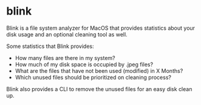 # blink
Blink is a file system analyzer for MacOS that provides statistics about your disk usage and an optional cleaning tool as well.

Some statistics that Blink provides:

* How many files are there in my system?
* How much of my disk space is occupied by .jpeg files?
* What are the files that have not been used (modified) in X Months?
* Which unused files should be prioritized on cleaning process?

Blink also provides a CLI to remove the unused files for an easy disk clean up.
